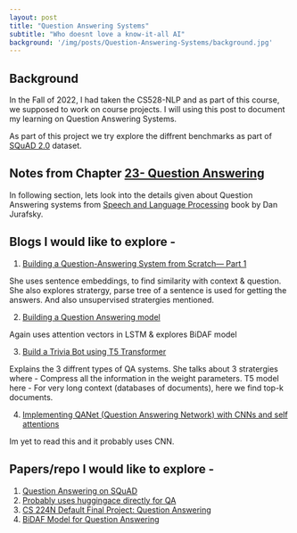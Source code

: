 ```yaml
---
layout: post
title: "Question Answering Systems"
subtitle: "Who doesnt love a know-it-all AI"
background: '/img/posts/Question-Answering-Systems/background.jpg'
---
```


## Background

In the Fall of 2022, I had taken the CS528-NLP and as part of this course, we supposed to work on course projects. I will using this post to document my learning on Question Answering Systems.

As part of this project we try explore the diffrent benchmarks as part of [SQuAD 2.0](https://rajpurkar.github.io/SQuAD-explorer/) dataset.

## Notes from Chapter [23- Question Answering](https://web.stanford.edu/~jurafsky/slp3/)

In following section, lets look into the details given about Question Answering systems from [Speech and Language Processing](https://web.stanford.edu/~jurafsky/slp3/) book by Dan Jurafsky.


## Blogs I would like to explore - 

1. [Building a Question-Answering System from Scratch— Part 1](https://towardsdatascience.com/building-a-question-answering-system-part-1-9388aadff507)

She uses sentence embeddings, to find similarity with context & question. She also explores stratergy, parse tree of a sentence is used for getting the answers. And also unsupervised stratergies mentioned.


2. [Building a Question Answering model](https://towardsdatascience.com/nlp-building-a-question-answering-model-ed0529a68c54)

Again uses attention vectors in LSTM & explores BiDAF model

3. [Build a Trivia Bot using T5 Transformer](https://medium.com/analytics-vidhya/build-a-trivia-bot-using-t5-transformer-345ff83205b6)

Explains the 3 diffrent types of QA systems. She talks about 3 stratergies where
    - Compress all the information in the weight parameters. T5 model here
    - For very long context (databases of documents), here we find top-k documents.

4. [Implementing QANet (Question Answering Network) with CNNs and self attentions
](https://towardsdatascience.com/implementing-question-answering-networks-with-cnns-5ae5f08e312b)

Im yet to read this and it probably uses CNN.

## Papers/repo I would like to explore - 

1. [Question Answering on SQuAD](https://github.com/BAJUKA/SQuAD-NLP)
2. [Probably uses huggingace directly for QA](https://colab.research.google.com/github/NVIDIA/NeMo/blob/main/tutorials/nlp/Question_Answering_Squad.ipynb#scrollTo=n8HZrDmr12_-)
3. [CS 224N Default Final Project: Question Answering](https://web.stanford.edu/class/archive/cs/cs224n/cs224n.1184/default_project/default_project_v2.pdf)
4. [BiDAF Model for Question Answering](https://web.stanford.edu/class/archive/cs/cs224n/cs224n.1174/reports/2760988.pdf)


